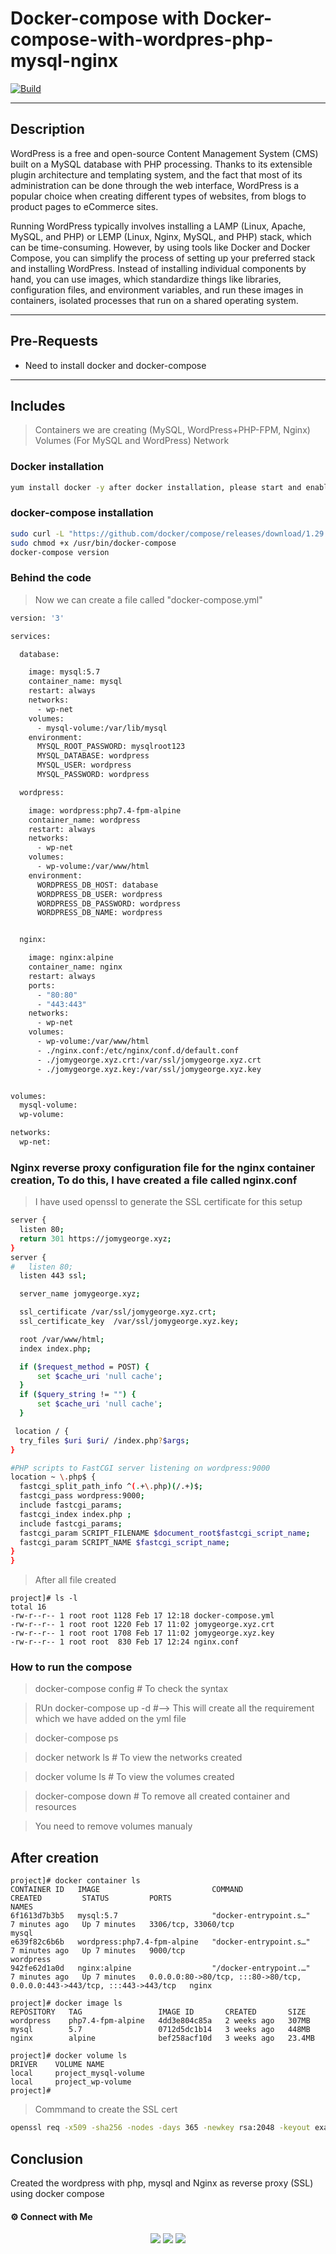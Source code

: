 # Docker-compose with  Docker-compose-with-wordpres-php-mysql-nginx

[![Build](https://travis-ci.org/joemccann/dillinger.svg?branch=master)](https://travis-ci.org/joemccann/dillinger)

---

## Description

WordPress is a free and open-source Content Management System (CMS) built on a MySQL database with PHP processing. Thanks to its extensible plugin architecture and templating system, and the fact that most of its administration can be done through the web interface, WordPress is a popular choice when creating different types of websites, from blogs to product pages to eCommerce sites.

Running WordPress typically involves installing a LAMP (Linux, Apache, MySQL, and PHP) or LEMP (Linux, Nginx, MySQL, and PHP) stack, which can be time-consuming. However, by using tools like Docker and Docker Compose, you can simplify the process of setting up your preferred stack and installing WordPress. Instead of installing individual components by hand, you can use images, which standardize things like libraries, configuration files, and environment variables, and run these images in containers, isolated processes that run on a shared operating system.

----
## Pre-Requests
- Need to install docker and docker-compose
-----

## Includes

> Containers we are creating (MySQL, WordPress+PHP-FPM, Nginx)
> Volumes (For MySQL and WordPress)
> Network 

### Docker installation 

```sh
yum install docker -y after docker installation, please start and enable it
```
### docker-compose installation

```sh
sudo curl -L "https://github.com/docker/compose/releases/download/1.29.2/docker-compose-$(uname -s)-$(uname -m)" -o /usr/bin/docker-compose
sudo chmod +x /usr/bin/docker-compose
docker-compose version   
```

### Behind the code

> Now we can create a file called "docker-compose.yml"
```sh
version: '3'

services:

  database:

    image: mysql:5.7
    container_name: mysql
    restart: always
    networks:
      - wp-net
    volumes:
      - mysql-volume:/var/lib/mysql
    environment:
      MYSQL_ROOT_PASSWORD: mysqlroot123
      MYSQL_DATABASE: wordpress
      MYSQL_USER: wordpress
      MYSQL_PASSWORD: wordpress

  wordpress:

    image: wordpress:php7.4-fpm-alpine
    container_name: wordpress
    restart: always
    networks:
      - wp-net
    volumes:
      - wp-volume:/var/www/html
    environment:
      WORDPRESS_DB_HOST: database
      WORDPRESS_DB_USER: wordpress
      WORDPRESS_DB_PASSWORD: wordpress
      WORDPRESS_DB_NAME: wordpress


  nginx:

    image: nginx:alpine
    container_name: nginx
    restart: always
    ports:
      - "80:80"
      - "443:443"
    networks:
      - wp-net
    volumes:
      - wp-volume:/var/www/html
      - ./nginx.conf:/etc/nginx/conf.d/default.conf
      - ./jomygeorge.xyz.crt:/var/ssl/jomygeorge.xyz.crt
      - ./jomygeorge.xyz.key:/var/ssl/jomygeorge.xyz.key


volumes:
  mysql-volume:
  wp-volume:

networks:
  wp-net:
  ```
 ### Nginx reverse proxy configuration file for the nginx container creation, To do this, I have created a file called nginx.conf
 
 > I have used openssl to generate the SSL certificate for this setup
 
  ```sh
  server {
    listen 80;
    return 301 https://jomygeorge.xyz;
}
server {
#   listen 80;
    listen 443 ssl;

    server_name jomygeorge.xyz;

    ssl_certificate /var/ssl/jomygeorge.xyz.crt;
    ssl_certificate_key  /var/ssl/jomygeorge.xyz.key;

    root /var/www/html;
    index index.php;

    if ($request_method = POST) {
        set $cache_uri 'null cache';
    }
    if ($query_string != "") {
        set $cache_uri 'null cache';
    }

   location / {
    try_files $uri $uri/ /index.php?$args;
  }

#PHP scripts to FastCGI server listening on wordpress:9000
  location ~ \.php$ {
    fastcgi_split_path_info ^(.+\.php)(/.+)$;
    fastcgi_pass wordpress:9000;
    include fastcgi_params;
    fastcgi_index index.php ;
    include fastcgi_params;
    fastcgi_param SCRIPT_FILENAME $document_root$fastcgi_script_name;
    fastcgi_param SCRIPT_NAME $fastcgi_script_name;
  }
}
```
> After all file created
```
project]# ls -l
total 16
-rw-r--r-- 1 root root 1128 Feb 17 12:18 docker-compose.yml
-rw-r--r-- 1 root root 1220 Feb 17 11:02 jomygeorge.xyz.crt
-rw-r--r-- 1 root root 1708 Feb 17 11:02 jomygeorge.xyz.key
-rw-r--r-- 1 root root  830 Feb 17 12:24 nginx.conf
```
### How to run the compose

> docker-compose config              # To check the syntax

> RUn docker-compose up -d           #--> This will create all the requirement which we have added on the yml file


> docker-compose ps   

              
> docker network ls                  # To view the networks created


> docker volume ls                   # To view the volumes created


> docker-compose down                # To remove all created container and resources


> You need to remove volumes manualy 


## After creation
```
project]# docker container ls
CONTAINER ID   IMAGE                         COMMAND                  CREATED         STATUS         PORTS                                                                      NAMES
6f1613d7b3b5   mysql:5.7                     "docker-entrypoint.s…"   7 minutes ago   Up 7 minutes   3306/tcp, 33060/tcp                                                        mysql
e639f82c6b6b   wordpress:php7.4-fpm-alpine   "docker-entrypoint.s…"   7 minutes ago   Up 7 minutes   9000/tcp                                                                   wordpress
942fe62d1a0d   nginx:alpine                  "/docker-entrypoint.…"   7 minutes ago   Up 7 minutes   0.0.0.0:80->80/tcp, :::80->80/tcp, 0.0.0.0:443->443/tcp, :::443->443/tcp   nginx

project]# docker image ls
REPOSITORY   TAG                 IMAGE ID       CREATED       SIZE
wordpress    php7.4-fpm-alpine   4dd3e804c85a   2 weeks ago   307MB
mysql        5.7                 0712d5dc1b14   3 weeks ago   448MB
nginx        alpine              bef258acf10d   3 weeks ago   23.4MB

project]# docker volume ls
DRIVER    VOLUME NAME
local     project_mysql-volume
local     project_wp-volume
project]#
```
> Commmand to create the SSL cert
 ```sh
 openssl req -x509 -sha256 -nodes -days 365 -newkey rsa:2048 -keyout example.com.key -out example.com.crt
 ```
 
 ## Conclusion

Created the wordpress with php, mysql and Nginx as reverse proxy (SSL) using docker compose


#### ⚙️ Connect with Me

<p align="center">
<a href="mailto:jomyambattil@gmail.com"><img src="https://img.shields.io/badge/Gmail-D14836?style=for-the-badge&logo=gmail&logoColor=white"/></a>
<a href="https://www.linkedin.com/in/jomygeorge11"><img src="https://img.shields.io/badge/LinkedIn-0077B5?style=for-the-badge&logo=linkedin&logoColor=white"/></a> 
<a href="https://www.instagram.com/therealjomy"><img src="https://img.shields.io/badge/Instagram-E4405F?style=for-the-badge&logo=instagram&logoColor=white"/></a><br />
